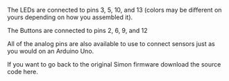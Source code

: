 The LEDs are connected to pins 3, 5, 10, and 13 (colors may be different on yours depending on how you assembled it).

The Buttons are connected to pins 2, 6, 9, and 12

All of the analog pins are also available to use to connect sensors just as you would on an Arduino Uno.

If you want to go back to the original Simon firmware download the source code here.
